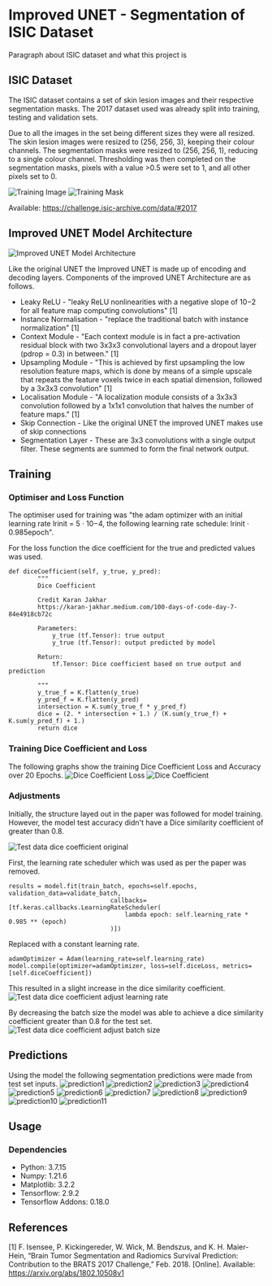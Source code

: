 # Improved UNET - Segmentation of ISIC Dataset
Paragraph about ISIC dataset and what this project is

## ISIC Dataset
The ISIC dataset contains a set of skin lesion images and their respective segmentation masks. The 2017 dataset used was already split into training, testing and validation sets.

Due to all the images in the set being different sizes they were all resized. The skin lesion images were resized to (256, 256, 3), keeping their colour channels. The segmentation masks were resized to (256, 256, 1), reducing to a single colour channel. Thresholding was then completed on the segmentation masks, pixels with a value >0.5 were set to 1, and all other pixels set to 0.

![Training Image](https://github.com/ryanjohnson08/45307915/blob/topic-recognition/recognition/45307915/images/image.png)
![Training Mask](https://github.com/ryanjohnson08/45307915/blob/topic-recognition/recognition/45307915/images/mask.png)

Available: https://challenge.isic-archive.com/data/#2017

## Improved UNET Model Architecture

![Improved UNET Model Architecture](https://github.com/ryanjohnson08/45307915/blob/topic-recognition/recognition/45307915/images/IUNET_Architecture.JPG)

Like the original UNET the Improved UNET is made up of encoding and decoding layers. Components of the improved UNET Architecture are as follows.

- Leaky ReLU - "leaky ReLU nonlinearities with a negative slope of 10−2 for all feature map computing convolutions" [1]
- Instance Normalisation - "replace the traditional batch with instance normalization" [1]
- Context Module - "Each context module is in fact a pre-activation residual block with two 3x3x3 convolutional layers and a dropout layer (pdrop = 0.3) in between." [1]
- Upsampling Module - "This is achieved by first upsampling the low resolution feature maps, which is done by means of a simple upscale that repeats the feature voxels twice in each spatial dimension, followed by a 3x3x3 convolution" [1]
- Localisation Module - "A localization module consists of a 3x3x3 convolution followed by a 1x1x1 convolution that halves the number of feature maps." [1]
- Skip Connection - Like the original UNET the improved UNET makes use of skip connections
- Segmentation Layer - These are 3x3 convolutions with a single output filter. These segments are summed to form the final network output.

## Training

### Optimiser and Loss Function
The optimiser used for training was "the adam optimizer with an initial learning rate lrinit = 5 · 10−4, the following learning rate schedule: lrinit · 0.985epoch".

For the loss function the dice coefficient for the true and predicted values was used.

```
def diceCoefficient(self, y_true, y_pred):
        """
        Dice Coefficient

        Credit Karan Jakhar
        https://karan-jakhar.medium.com/100-days-of-code-day-7-84e4918cb72c

        Parameters:
            y_true (tf.Tensor): true output
            y_true (tf.Tensor): output predicted by model

        Return:
            tf.Tensor: Dice coefficient based on true output and prediction

        """
        y_true_f = K.flatten(y_true)
        y_pred_f = K.flatten(y_pred)
        intersection = K.sum(y_true_f * y_pred_f)
        dice = (2. * intersection + 1.) / (K.sum(y_true_f) + K.sum(y_pred_f) + 1.)
        return dice
```

### Training Dice Coefficient and Loss
The following graphs show the training Dice Coefficient Loss and Accuracy over 20 Epochs.
![Dice Coefficient Loss](https://github.com/ryanjohnson08/45307915/blob/topic-recognition/recognition/45307915/images/diceCoefficientLoss.png)
![Dice Coefficient](https://github.com/ryanjohnson08/45307915/blob/topic-recognition/recognition/45307915/images/diceCoefficient.png)

### Adjustments
Initially, the structure layed out in the paper was followed for model training. However, the model test accuracy didn't have a Dice similarity coefficient of greater than 0.8.

![Test data dice coefficient original](https://github.com/ryanjohnson08/45307915/blob/topic-recognition/recognition/45307915/images/TestDataDiceCoefficientOriginal.JPG)

First, the learning rate scheduler which was used as per the paper was removed.
```
results = model.fit(train_batch, epochs=self.epochs, validation_data=validate_batch,
                            callbacks=[tf.keras.callbacks.LearningRateScheduler(
                                lambda epoch: self.learning_rate * 0.985 ** (epoch)
                            )])
```
Replaced with a constant learning rate.
```
adamOptimizer = Adam(learning_rate=self.learning_rate)
model.compile(optimizer=adamOptimizer, loss=self.diceLoss, metrics=[self.diceCoefficient])
```
This resulted in a slight increase in the dice similarity coefficient.
![Test data dice coefficient adjust learning rate](https://github.com/ryanjohnson08/45307915/blob/topic-recognition/recognition/45307915/images/TestDataDiceCoefficientLearningRate.JPG)

By decreasing the batch size the model was able to achieve a dice similarity coefficient greater than 0.8 for the test set.
![Test data dice coefficient adjust batch size](https://github.com/ryanjohnson08/45307915/blob/topic-recognition/recognition/45307915/images/TestDataDiceCoefficientDecreaseBatchSize.JPG)

## Predictions
Using the model the following segmentation predictions were made from test set inputs.
![prediction1](https://github.com/ryanjohnson08/45307915/blob/topic-recognition/recognition/45307915/images/p1.png)
![prediction2](https://github.com/ryanjohnson08/45307915/blob/topic-recognition/recognition/45307915/images/p2.png)
![prediction3](https://github.com/ryanjohnson08/45307915/blob/topic-recognition/recognition/45307915/images/p3.png)
![prediction4](https://github.com/ryanjohnson08/45307915/blob/topic-recognition/recognition/45307915/images/p4.png)
![prediction5](https://github.com/ryanjohnson08/45307915/blob/topic-recognition/recognition/45307915/images/p5.png)
![prediction6](https://github.com/ryanjohnson08/45307915/blob/topic-recognition/recognition/45307915/images/p6.png)
![prediction7](https://github.com/ryanjohnson08/45307915/blob/topic-recognition/recognition/45307915/images/p7.png)
![prediction8](https://github.com/ryanjohnson08/45307915/blob/topic-recognition/recognition/45307915/images/p8.png)
![prediction9](https://github.com/ryanjohnson08/45307915/blob/topic-recognition/recognition/45307915/images/p9.png)
![prediction10](https://github.com/ryanjohnson08/45307915/blob/topic-recognition/recognition/45307915/images/p10.png)
![prediction11](https://github.com/ryanjohnson08/45307915/blob/topic-recognition/recognition/45307915/images/p11.png)

## Usage

### Dependencies
- Python: 3.7.15
- Numpy: 1.21.6
- Matplotlib: 3.2.2
- Tensorflow: 2.9.2
- Tensorflow Addons: 0.18.0

## References
[1] F. Isensee, P. Kickingereder, W. Wick, M. Bendszus, and K. H. Maier-Hein, “Brain Tumor Segmentation and Radiomics Survival Prediction: Contribution to the BRATS 2017 Challenge,” Feb. 2018. [Online]. Available: https://arxiv.org/abs/1802.10508v1
